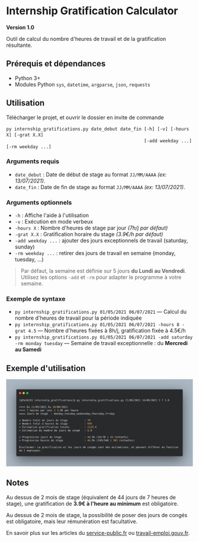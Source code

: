 # Internship Gratification Calculator

**Version 1.0**

Outil de calcul du nombre d'heures de travail et de la gratification résultante.

## Prérequis et dépendances

- Python 3+
- Modules Python `sys`, `datetime`, `argparse`, `json`, `requests`

## Utilisation

Télécharger le projet, et ouvrir le dossier en invite de commande

```shell
py internship_gratifications.py date_debut date_fin [-h] [-v] [-hours X] [-grat X.X] 
                                                    [-add weekday ...] [-rm weekday ...]
```

### Arguments requis

- `date_debut`  : Date de début de stage au format `JJ/MM/AAAA` *(ex: 13/07/2021)*.
- `date_fin`    : Date de fin de stage au format `JJ/MM/AAAA` *(ex: 13/07/2021)*.

### Arguments optionnels

- `-h`               : Affiche l'aide à l'utilisation
- `-v`               : Exécution en mode verbeux
- `-hours X`         : Nombre d'heures de stage par jour *(7h/j par défaut)*
- `-grat X.X`        : Gratification horaire du stage *(3.9€/h par défaut)*
- `-add weekday ...` : ajouter des jours exceptionnels de travail (saturday, sunday)
- `-rm weekday ...`  : retirer des jours de travail en semaine (monday, tuesday, ...)

> Par défaut, la semaine est définie sur 5 jours **du Lundi au Vendredi**. Utilisez les options `-add` et `-rm` pour adapter le programme à votre semaine.

### Exemple de syntaxe

- `py internship_gratifications.py 01/05/2021 06/07/2021` — Calcul du nombre d'heures de travail pour la période indiquée
- `py internship_gratifications.py 01/05/2021 06/07/2021 -hours 8 -grat 4.5` — Nombre d'heures fixées à 8h/j, gratification fixée à 4.5€/h  
- `py internship_gratifications.py 01/05/2021 06/07/2021 -add saturday -rm monday tuesday` — Semaine de travail exceptionnelle : du **Mercredi au Samedi**

## Exemple d'utilisation

![Exemple d'utilisation](https://github.com/fm16191/internship_gratifications/blob/master/usage.png?raw=true)

## Notes

Au dessus de 2 mois de stage (équivalent de 44 jours de 7 heures de stage), une gratification de **3.9€ à l'heure au minimum** est obligatoire.

Au dessus de 2 mois de stage, la possibilité de poser des jours de congés est obligatoire, mais leur rémunération est facultative.

En savoir plus sur les articles du [service-public.fr](https://www.service-public.fr/professionnels-entreprises/vosdroits/F20559) ou [travail-emploi.gouv.fr](https://travail-emploi.gouv.fr/emploi-et-insertion/mesures-jeunes/article/les-stages-etudiants-en-milieu-professionnel).
